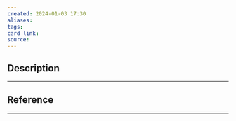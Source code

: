 ```yaml
---
created: 2024-01-03 17:30
aliases: 
tags: 
card link: 
source:
---
```

## Description
---





## Reference
---





